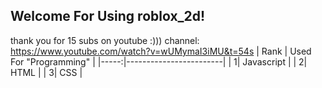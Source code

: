 ## Welcome For Using roblox_2d!
thank you for 15 subs on youtube :)))
channel: https://www.youtube.com/watch?v=wUMymaI3iMU&t=54s
| Rank | Used For "Programming" |
|-----:|------------------------|
|     1| Javascript             |
|     2| HTML                   |
|     3| CSS                    |
